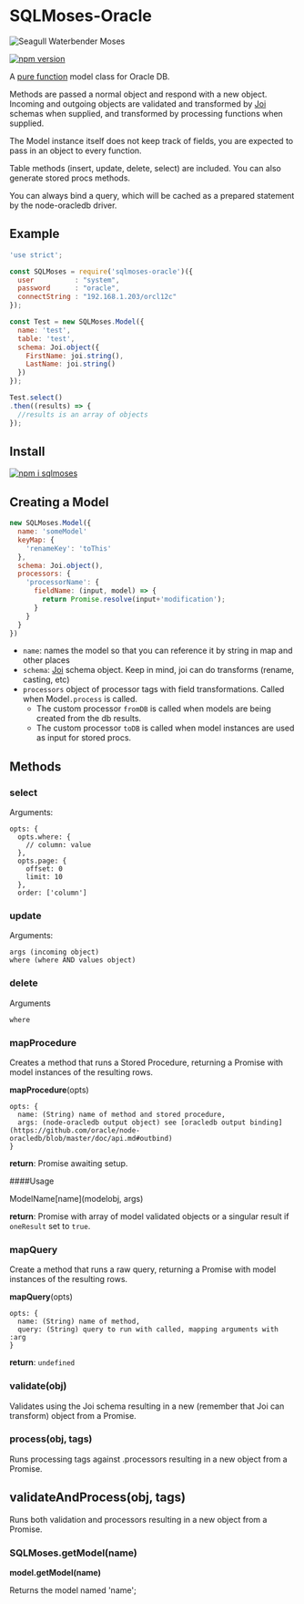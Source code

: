 # SQLMoses-Oracle

![Seagull Waterbender Moses](https://cldup.com/xBEt5glGHQ.png)

[![npm version](https://badge.fury.io/js/sqlmoses.svg)](http://badge.fury.io/js/sqlmoses)

A [pure function](http://www.nicoespeon.com/en/2015/01/pure-functions-javascript/) model class for Oracle DB.

Methods are passed a normal object and respond with a new object.
Incoming and outgoing objects are validated and transformed by [Joi](https://npmjs.org/package/joi) schemas when supplied, and transformed by processing functions when supplied.

The Model instance itself does not keep track of fields, you are expected to pass in an object to every function.

Table methods (insert, update, delete, select) are included.
You can also generate stored procs methods.

You can always bind a query, which will be cached as a prepared statement by the node-oracledb driver.

## Example

```javascript
'use strict';

const SQLMoses = require('sqlmoses-oracle')({
  user          : "system",
  password      : "oracle",
  connectString : "192.168.1.203/orcl12c"
});

const Test = new SQLMoses.Model({
  name: 'test',
  table: 'test',
  schema: Joi.object({
    FirstName: joi.string(),
    LastName: joi.string()
  })
});

Test.select()
.then((results) => {
  //results is an array of objects
});

```

## Install

[![npm i sqlmoses](https://nodei.co/npm/sqlmoses.png)](https://npmjs.org/packages/sqlmoses)


## Creating a Model 

```js
new SQLMoses.Model({
  name: 'someModel'
  keyMap: {
    'renameKey': 'toThis'
  },
  schema: Joi.object(),
  processors: {
    'processorName': {
      fieldName: (input, model) => {
        return Promise.resolve(input+'modification');
      }
    }
  }
})
```

* `name`: names the model so that you can reference it by string in map and other places
* `schema`: [Joi](https://npmjs.org/package/joi) schema object. Keep in mind, joi can do transforms (rename, casting, etc)
* `processors` object of processor tags with field transformations. Called when Model`.process` is called.
  * The custom processor `fromDB` is called when models are being created from the db results.
  * The custom processor `toDB` is called when model instances are used as input for stored procs.

## Methods

### select

Arguments:

```
opts: {
  opts.where: {
    // column: value
  },
  opts.page: {
    offset: 0
    limit: 10
  },
  order: ['column']
```

### update

Arguments:
```
args (incoming object)
where (where AND values object)
```

### delete

Arguments
```
where
```

### mapProcedure

Creates a method that runs a Stored Procedure, returning a Promise with model instances of the resulting rows.

__mapProcedure__(opts)

```
opts: {
  name: (String) name of method and stored procedure,
  args: (node-oracledb output object) see [oracledb output binding](https://github.com/oracle/node-oracledb/blob/master/doc/api.md#outbind)
}
```

__return__: Promise awaiting setup.

####Usage

ModelName\[name\](modelobj, args)

__return__: Promise with array of model validated objects or a singular result if `oneResult` set to `true`.

### mapQuery

Create a method that runs a raw query, returning a Promise with model instances of the resulting rows.

__mapQuery__(opts)

```
opts: {
  name: (String) name of method,
  query: (String) query to run with called, mapping arguments with :arg
}
```

__return__: `undefined`


### validate(obj)

Validates using the Joi schema resulting in a new (remember that Joi can transform) object from a Promise.

### process(obj, tags)

Runs processing tags against .processors resulting in a new object from a Promise.

## validateAndProcess(obj, tags)

Runs both validation and processors resulting in a new object from a Promise.

### SQLMoses.getModel(name)

__model.getModel(name)__

Returns the model named 'name';

